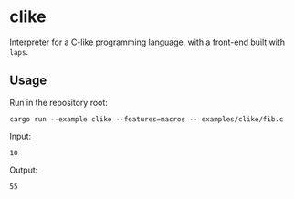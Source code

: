 # clike

Interpreter for a C-like programming language, with a front-end built with `laps`.

## Usage

Run in the repository root:

```
cargo run --example clike --features=macros -- examples/clike/fib.c
```

Input:

```
10
```

Output:

```
55
```
